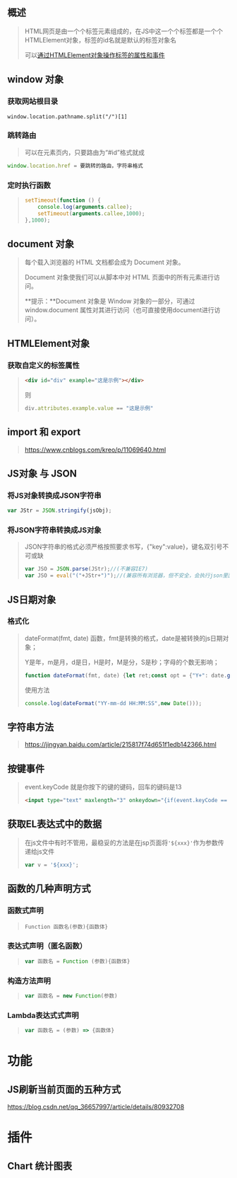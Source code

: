 ## 概述

> HTML网页是由一个个标签元素组成的，在JS中这一个个标签都是一个个HTMLElement对象，标签的id名就是默认的标签对象名
>
> 可以[通过HTMLElement对象操作标签的属性和事件](https://www.cnblogs.com/zyueer/p/11328921.html)

## window 对象

### 获取网站根目录

```JS
window.location.pathname.split("/")[1]
```

### 跳转路由

> 可以在元素页内，只要路由为“#id”格式就成

```js
window.location.href = 要跳转的路由，字符串格式
```

### 定时执行函数

> ```js
> setTimeout(function () {
>     console.log(arguments.callee);
>     setTimeout(arguments.callee,1000);
> },1000);
> ```

## document 对象

> 每个载入浏览器的 HTML 文档都会成为 Document 对象。
>
> Document 对象使我们可以从脚本中对 HTML 页面中的所有元素进行访问。
>
> **提示：**Document 对象是 Window 对象的一部分，可通过 window.document 属性对其进行访问（也可直接使用document进行访问）。

## HTMLElement对象

### 获取自定义的标签属性

> ```html
> <div id="div" example="这是示例"></div>
> ```
>
> 则
>
> ```js
> div.attributes.example.value == "这是示例"
> ```

## import 和 export

> https://www.cnblogs.com/kreo/p/11069640.html

## JS对象 与 JSON

### 将JS对象转换成JSON字符串

```js
var JStr = JSON.stringify(jsObj);
```

### 将JSON字符串转换成JS对象

> JSON字符串的格式必须严格按照要求书写，{"key":value}，键名双引号不可或缺
>
> ```js
> var JSO = JSON.parse(JStr);//(不兼容IE7)
> var JSO = eval("("+JStr+")");//(兼容所有浏览器，但不安全，会执行json里面的表达式?)
> ```
>

## JS日期对象

### 格式化

> dateFormat(fmt, date) 函数，fmt是转换的格式，date是被转换的js日期对象；
>
> Y是年，m是月，d是日，H是时，M是分，S是秒；字母的个数无影响；
>
> ```js
> function dateFormat(fmt, date) {let ret;const opt = {"Y+": date.getFullYear().toString(), "m+": (date.getMonth() + 1).toString(), "d+": date.getDate().toString(), "H+": date.getHours().toString(), "M+": date.getMinutes().toString(), "S+": date.getSeconds().toString()};for (let k in opt) {ret = new RegExp("(" + k + ")").exec(fmt);if (ret) {fmt = fmt.replace(ret[1], (ret[1].length == 1) ? (opt[k]) : (opt[k].padStart(ret[1].length, "0")))};};return fmt;}
> ```
>
> 使用方法
>
> ```js
> console.log(dateFormat("YY-mm-dd HH:MM:SS",new Date()));
> ```

## 字符串方法

> https://jingyan.baidu.com/article/215817f74d651f1edb142366.html

## 按键事件

> event.keyCode 就是你按下的键的键码，回车的键码是13
>
> ```html
> <input type="text" maxlength="3" onkeydown="{if(event.keyCode == 13){/*若按下回车则要执行的代码*/}}">
> ```

## 获取EL表达式中的数据

> 在js文件中有时不管用，最稳妥的方法是在jsp页面将`'${xxx}'`作为参数传递给js文件
>
> ```js
> var v = '${xxx}';
> ```
>

## 函数的几种声明方式

### 函数式声明

> ```javascriptj
> Function 函数名(参数){函数体}
> ```

### 表达式声明（匿名函数）

> ```js
> var 函数名 = Function (参数){函数体}
> ```

### 构造方法声明

> ```js
> var 函数名 = new Function(参数)
> ```

### Lambda表达式式声明

> ```js
> var 函数名 = (参数) => {函数体}
> ```
>
> 

# 功能

## JS刷新当前页面的五种方式

https://blog.csdn.net/qq_36657997/article/details/80932708

# 插件

## Chart 统计图表

> 